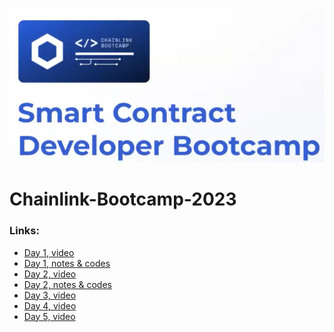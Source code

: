 
![Aquí la descripción de la imagen por si no carga](chainlink.PNG)

# Chainlink-Bootcamp-2023



### Links: 

* [Day 1, video](https://www.youtube.com/watch?v=gMTFa6HOOBc)
* [Day 1, notes & codes](https://github.com/IsraQuanDev/Chainlink-Bootcamp-2023/blob/4c3cd35b8634711faddaf33ddc8ecdba5fdb27d4/Day_1_notes_codes.md)
* [Day 2, video](https://www.youtube.com/watch?v=za5LNFydbmE)
* [Day 2, notes & codes]( https://github.com/IsraQuanDev/Chainlink-Bootcamp-2023/blob/35d864718890890d7978568a3db3fb6254f34783/Day_2_notes_codes.md)
* [Day 3, video]()
* [Day 4, video]()
* [Day 5, video]()

